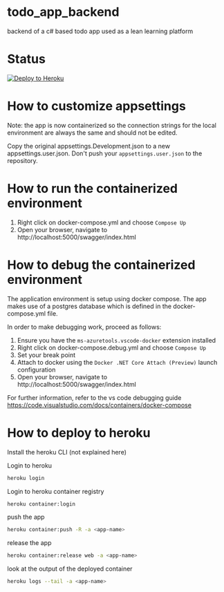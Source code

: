 # todo_app_backend
backend of a c# based todo app used as a lean learning platform

# Status

[![Deploy to Heroku](https://github.com/jacques-ro/todo_app_backend/actions/workflows/deploy-heroku.yml/badge.svg)](https://github.com/jacques-ro/todo_app_backend/actions/workflows/deploy-heroku.yml)

# How to customize appsettings

Note: the app is now containerized so the connection strings for the local environment are always the same and should not be edited.

Copy the original appsettings.Development.json to a new appsettings.user.json. Don't push your `appsettings.user.json` to the repository.

# How to run the containerized environment

1. Right click on docker-compose.yml and choose `Compose Up`
2. Open your browser, navigate to http://localhost:5000/swagger/index.html

# How to debug the containerized environment

The application environment is setup using docker compose. The app makes use of a postgres database which is defined in the docker-compose.yml file.

In order to make debugging work, proceed as follows:

1. Ensure you have the `ms-azuretools.vscode-docker` extension installed
2. Right click on docker-compose.debug.yml and choose `Compose Up`
3. Set your break point
4. Attach to docker using the `Docker .NET Core Attach (Preview)` launch configuration
5. Open your browser, navigate to http://localhost:5000/swagger/index.html

For further information, refer to the vs code debugging guide https://code.visualstudio.com/docs/containers/docker-compose

# How to deploy to heroku

Install the heroku CLI (not explained here)

Login to heroku

```bash
heroku login
```

Login to heroku container registry

```bash
heroku container:login
```

push the app

```bash
heroku container:push -R -a <app-name>
```

release the app

```bash
heroku container:release web -a <app-name>
```

look at the output of the deployed container

```bash
heroku logs --tail -a <app-name>
```
